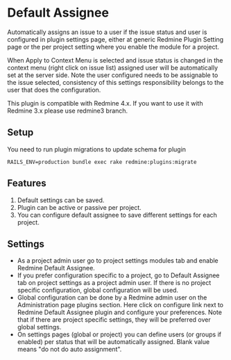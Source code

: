 # Default Assignee

Automatically assigns an issue to a user if the issue status and user is configured in plugin settings page,
either at generic Redmine Plugin Setting page or the per project setting where you enable the module for a project.

When Apply to Context Menu is selected and issue status is changed in the context menu (right click on issue list)
assigned user will be automatically set at the server side. Note the user configured needs to be assignable to
the issue selected, consistency of this settings responsibility belongs to the user that does the configuration.

This plugin is compatible with Redmine 4.x. If you want to use it with Redmine 3.x please use redmine3 branch.


## Setup

You need to run plugin migrations to update schema for plugin

```
RAILS_ENV=production bundle exec rake redmine:plugins:migrate
```

## Features

1. Default settings can be saved.
2. Plugin can be active or passive per project.
3. You can configure default assignee to save different settings for each project.


## Settings

* As a project admin user go to project settings modules tab and enable Redmine Default Assignee.
* If you prefer configuration specific to a project, go to Default Assignee tab on project settings as a project admin user. If there is no
  project specific configuration, global configuration will be used.
* Global configuration can be done by a Redmine admin user on the Administration page plugins section. Here click on configure link next to
  Redmine Default Assignee plugin and configure your preferences. Note that if there are project specific settings, they will be preferred
  over global settings.
* On settings pages (global or project) you can define users (or groups if enabled) per status that will be automatically assigned. Blank
  value means "do not do auto assignment".


